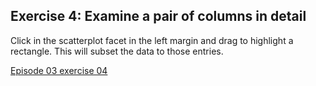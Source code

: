 ## Exercise 4: Examine a pair of columns in detail

Click in the scatterplot facet in the left margin and drag to highlight a rectangle. This will subset the data to those entries.

[Episode 03 exercise 04](Episode03_ex04.md)
